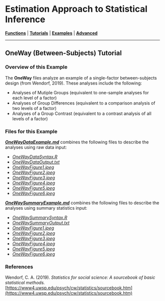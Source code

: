 # Estimation Approach to Statistical Inference

[**Functions**](../../Functions) | 
[**Tutorials**](../../Tutorials) | 
[**Examples**](../../Examples) | 
[**Advanced**](../../Advanced)

---

## OneWay (Between-Subjects) Tutorial

### Overview of this Example

The **OneWay** files analyze an example of a single-factor between-subjects design (from Wendorf, 2019). These analyses include the following:

- Analyses of Mutiple Groups (equivalent to one-sample analyses for each level of a factor)
- Analyses of Group Differences (equivalent to a comparison analysis of two levels of a factor)
- Analyses of a Group Contrast (equivalent to a contrast analysis of all levels of a factor)

### Files for this Example

[**_OneWayDataExample.md_**](./OneWayDataExample.md) combines the following files to describe the analyses using raw data input:

- [_OneWayDataSyntax.R_](./OneWayDataSyntax.R)
- [_OneWayDataOutput.txt_](./OneWayDataOutput.txt)
- [_OneWayFigure1.jpeg_](./OneWayFigure1.jpeg)
- [_OneWayFigure2.jpeg_](./OneWayFigure2.jpeg)
- [_OneWayFigure3.jpeg_](./OneWayFigure3.jpeg) 
- [_OneWayFigure4.jpeg_](./OneWayFigure4.jpeg)
- [_OneWayFigure5.jpeg_](./OneWayFigure5.jpeg) 
- [_OneWayFigure6.jpeg_](./OneWayFigure6.jpeg)

[**_OneWaySummaryExample.md_**](./OneWaySummaryExample.md) combines the following files to describe the analyses using summary statistics input:

- [_OneWaySummarySyntax.R_](./OneWaySummarySyntax.R)
- [_OneWaySummaryOutput.txt_](./OneWaySummaryOutput.txt)
- [_OneWayFigure1.jpeg_](./OneWayFigure1.jpeg)
- [_OneWayFigure2.jpeg_](./OneWayFigure2.jpeg)
- [_OneWayFigure3.jpeg_](./OneWayFigure3.jpeg) 
- [_OneWayFigure4.jpeg_](./OneWayFigure4.jpeg)
- [_OneWayFigure5.jpeg_](./OneWayFigure5.jpeg) 
- [_OneWayFigure6.jpeg_](./OneWayFigure6.jpeg)

### References

Wendorf, C. A. (2019). _Statistics for social science: A sourcebook of basic statistical methods._ [https://www4.uwsp.edu/psych/cw/statistics/sourcebook.htm](https://www4.uwsp.edu/psych/cw/statistics/sourcebook.htm)
